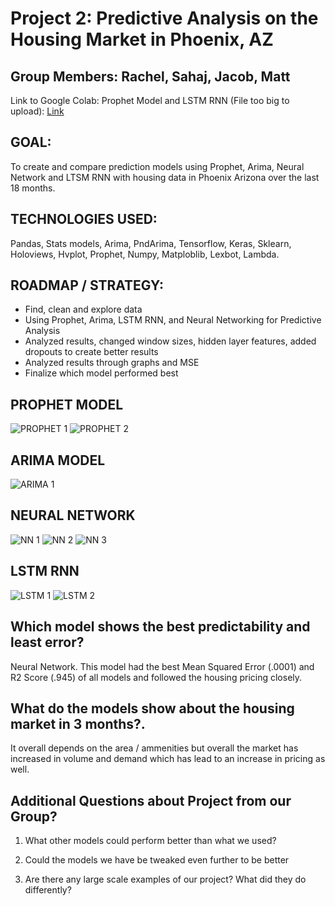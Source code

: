 # Project 2: Predictive Analysis on the Housing Market in Phoenix, AZ

## Group Members: Rachel, Sahaj, Jacob, Matt

Link to Google Colab: Prophet Model and LSTM RNN (File too big to upload):
[Link](https://colab.research.google.com/drive/1KYfv4rt8DAN4Gtgi-I5mTuW4YKsuHQ4c#scrollTo=YfW8kEQjBZtN)

##  GOAL:
To create and compare prediction models using Prophet, Arima, Neural Network and LTSM RNN with housing data in Phoenix Arizona over the last 18 months.


## TECHNOLOGIES USED: 
Pandas, Stats models, Arima, PndArima, Tensorflow, Keras, Sklearn, Holoviews, Hvplot, Prophet, Numpy, Matploblib, Lexbot, Lambda.


## ROADMAP / STRATEGY:
- Find, clean and explore data
- Using Prophet, Arima, LSTM RNN, and Neural Networking for Predictive Analysis
- Analyzed results, changed window sizes, hidden layer features, added dropouts to create better results
- Analyzed results through graphs and MSE
- Finalize which model performed best


## PROPHET MODEL
![PROPHET 1](https://user-images.githubusercontent.com/100533905/176335696-3d42a554-6ebb-4c3b-a23f-37b4ad181023.png)
![PROPHET 2](https://user-images.githubusercontent.com/100533905/176335718-27bb6cfa-e94c-44ad-8e37-b52bb237dcc0.png)


## ARIMA MODEL
![ARIMA 1](https://user-images.githubusercontent.com/100533905/176335837-14dc5a94-81dc-4862-8edb-6d06e9f55946.png)



## NEURAL NETWORK
![NN 1](https://user-images.githubusercontent.com/100533905/176335931-9f6ed979-92a3-458d-bb9e-82220a599df7.png)
![NN 2](https://user-images.githubusercontent.com/100533905/176336041-7c7be945-0295-4697-a815-07974bf1b19b.png)
![NN 3](https://user-images.githubusercontent.com/100533905/176336069-d5716c65-0de5-486d-94a6-c7aabce7b776.png)


## LSTM RNN
![LSTM 1](https://user-images.githubusercontent.com/100533905/176336103-f15128f0-db36-453e-bfab-5a8740c602c3.png)
![LSTM 2](https://user-images.githubusercontent.com/100533905/176336112-88bd4a47-e53e-43d1-b0ab-06609ab7f1e9.png)



##  Which model shows the best predictability and least error?
Neural Network. This model had the best Mean Squared Error (.0001) and R2 Score (.945) of all models and followed the housing pricing closely. 


##  What do the models show about the housing market in 3 months?.
It overall depends on the area / ammenities but overall the market has increased in volume and demand which has lead to an increase in pricing as well.


## Additional Questions about Project from our Group?
1) What other models could perform better than what we used? 

2) Could the models we have be tweaked even further to be better

3) Are there any large scale examples of our project? What did they do differently?
